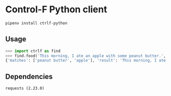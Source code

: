 # Control-F Python client

```bash
pipenv install ctrlf-python
```

## Usage

```python
>>> import ctrlf as find
>>> find.food('This morning, I ate an apple with some peanut butter.', token='…').json()
{'matches': ['peanut butter', 'apple'], 'result': 'This morning, I ate an apple with some peanut butter.'}
```

## Dependencies

	requests (2.23.0)
